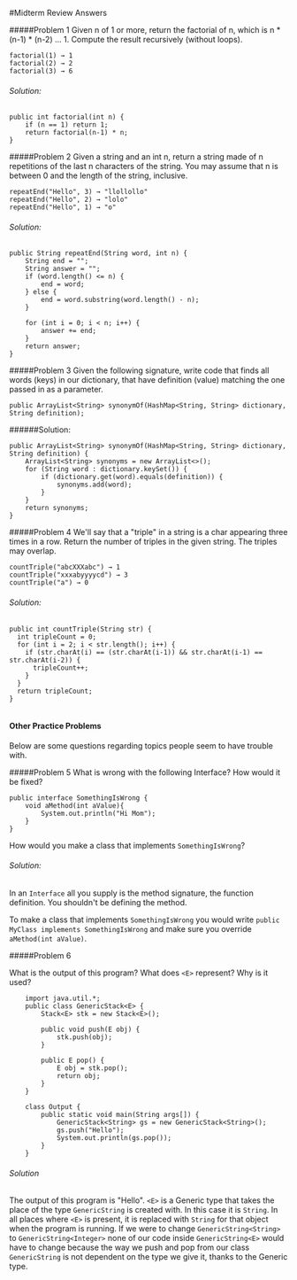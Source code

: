#Midterm Review Answers

#####Problem 1
Given n of 1 or more, return the factorial of n, which is n * (n-1) * (n-2) ... 1. Compute the result recursively (without loops).

```
factorial(1) → 1
factorial(2) → 2
factorial(3) → 6
```

###### Solution:

```
public int factorial(int n) {
	if (n == 1) return 1;
	return factorial(n-1) * n;
}

```

#####Problem 2
Given a string and an int n, return a string made of n repetitions of the last n characters of the string. You may assume that n is between 0 and the length of the string, inclusive.

```
repeatEnd("Hello", 3) → "llollollo"
repeatEnd("Hello", 2) → "lolo"
repeatEnd("Hello", 1) → "o"
```

###### Solution:

```
public String repeatEnd(String word, int n) {
	String end = "";
	String answer = "";
	if (word.length() <= n) {
		end = word;
	} else {
		end = word.substring(word.length() - n);
	}
	
	for (int i = 0; i < n; i++) {
		answer += end;
	}
	return answer;
}
```

#####Problem 3
Given the following signature, write code that finds all words (keys) in our dictionary, that have definition (value) matching the one passed in as a parameter.

```
public ArrayList<String> synonymOf(HashMap<String, String> dictionary, String definition);
```

######Solution:

```
public ArrayList<String> synonymOf(HashMap<String, String> dictionary, String definition) {
	ArrayList<String> synonyms = new ArrayList<>();
	for (String word : dictionary.keySet()) {
		if (dictionary.get(word).equals(definition)) {
			synonyms.add(word);
		}
	}
	return synonyms;
}
```

#####Problem 4
We'll say that a "triple" in a string is a char appearing three times in a row. Return the number of triples in the given string. The triples may overlap.

```
countTriple("abcXXXabc") → 1
countTriple("xxxabyyyycd") → 3
countTriple("a") → 0
```

###### Solution:

```
public int countTriple(String str) {
  int tripleCount = 0;
  for (int i = 2; i < str.length(); i++) {
    if (str.charAt(i) == (str.charAt(i-1)) && str.charAt(i-1) == str.charAt(i-2)) {
      tripleCount++;
    }
  }
  return tripleCount;
}


```

#### Other Practice Problems

Below are some questions regarding topics people seem to have trouble with.

#####Problem 5
What is wrong with the following Interface? How would it be fixed?

```
public interface SomethingIsWrong {
    void aMethod(int aValue){
        System.out.println("Hi Mom");
    }
}
```

How would you make a class that implements `SomethingIsWrong`?

###### Solution:

In an `Interface` all you supply is the method signature, the function definition. You shouldn't be defining the method.

To make a class that implements `SomethingIsWrong` you would write `public MyClass implements SomethingIsWrong` and make sure you override `aMethod(int aValue)`.


#####Problem 6

What is the output of this program? What does `<E>` represent? Why is it used?

```
    import java.util.*;
    public class GenericStack<E> {
        Stack<E> stk = new Stack<E>();
        
	    public void push(E obj) {
            stk.push(obj);
	    }
	    
	    public E pop() {
            E obj = stk.pop();
	        return obj;
	    }
    }
    
    class Output {
        public static void main(String args[]) {
            GenericStack<String> gs = new GenericStack<String>();
            gs.push("Hello");
            System.out.println(gs.pop());
        }
    }
```

###### Solution

The output of this program is "Hello". `<E>` is a Generic type that takes the place of the type `GenericString` is created with. In this case it is `String`. In all places where `<E>` is present, it is replaced with `String` for that object when the program is running. If we were to change `GenericString<String>` to `GenericString<Integer>` none of our code inside `GenericString<E>` would have to change because the way we push and pop from our class `GenericString` is not dependent on the type we give it, thanks to the Generic type. 
